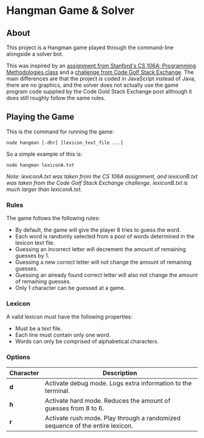 # Hangman Game & Solver
## About
This project is a Hangman game played through the command-line alongside a solver bot.

This was inspired by an [assignment from Stanford's CS 106A: Programming Methodologies class](https://web.stanford.edu/class/archive/cs/cs106a/cs106a.1124/handouts/200%20Assignment%204.pdf) and a [challenge from Code Golf Stack Exchange](https://codegolf.stackexchange.com/questions/25496/write-a-hangman-solver). The main differences are that the project is coded in JavaScript instead of Java, there are no graphics, and the solver does not actually use the game program code supplied by the Code Gold Stack Exchange post although it does still roughly follow the same rules.

## Playing the Game
This is the command for running the game:
```
node hangman [-dhr] [lexicon_text_file ...]
```

So a simple example of this is:
```
node hangman lexiconA.txt
```

*Note: lexiconA.txt was taken from the CS 106A assignment, and lexiconB.txt was taken from the Code Golf Stack Exchange challenge. lexiconB.txt is much larger than lexiconA.txt.*

### Rules
The game follows the following rules:
- By default, the game will give the player 8 tries to guess the word.
- Each word is randomly selected from a pool of words determined in the lexicon text file.
- Guessing an incorrect letter will decrement the amount of remaining guesses by 1.
- Guessing a new correct letter will not change the amount of remaining guesses.
- Guessing an already found correct letter will also not change the amount of remaining guesses.
- Only 1 character can be guessed at a game.

### Lexicon
A valid lexicon must have the following properties:
- Must be a text file.
- Each line must contain only one word.
- Words can only be comprised of alphabetical characters.

### Options
| Character | Description                                                                   |
|-----------|-------------------------------------------------------------------------------|
| **d**     | Activate debug mode. Logs extra information to the terminal.                  |
| **h**     | Activate hard mode. Reduces the amount of guesses from 8 to 6.                |
| **r**     | Activate rush mode. Play through a randomized sequence of the entire lexicon. |